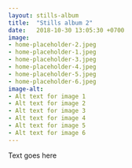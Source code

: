 ```yaml
---
layout: stills-album
title:  "Stills album 2"
date:   2018-10-30 13:05:30 +0700
image:
- home-placeholder-2.jpeg
- home-placeholder-1.jpeg
- home-placeholder-3.jpeg
- home-placeholder-4.jpeg
- home-placeholder-5.jpeg
- home-placeholder-6.jpeg
image-alt:
- Alt text for image 1
- Alt text for image 2
- Alt text for image 3
- Alt text for image 4
- Alt text for image 5
- Alt text for image 6
---
```


Text goes here